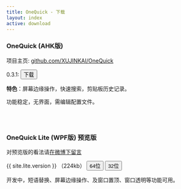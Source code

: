 ```yaml
---
title: OneQuick - 下载
layout: index
active: download
---
```

### OneQuick (AHK版)

项目主页: <a href="https://github.com/XUJINKAI/OneQuick" target="_blank">github.com/XUJINKAI/OneQuick</a>  

0.3.1: <a href="https://github.com/XUJINKAI/OneQuick/releases/download/v0.3.1/OneQuick.v0.3.1.zip"><button type="button" class="btn btn-primary">下载</button></a><!-- <a href="https://coding.net/api/share/download/c6518e2e-4acb-4ca9-9df0-89efc19d0aa5"><button type="button" class="btn btn-default">镜像</button></a> -->

**特色**：屏幕边缘操作，快速搜索，剪贴板历史记录。

功能稳定，无界面，需编辑配置文件。

<br>
<br>

### OneQuick Lite (WPF版) 预览版

<!-- <p>反馈：<a href="https://github.com/OneQuick/OneQuick.net/issues" target="_blank">github.com/OneQuick/OneQuick.net/issues</a></p> -->

<p>对预览版的看法请<a href="http://weibo.com/onequick" target="_blank">在微博下留言</a></p>

<p>
{{ site.lite.version }} （224kb）
<a href="{{ site.lite.x64url }}"><button type="button" class="btn btn-primary">64位</button></a>
<a href="{{ site.lite.x86url }}"><button type="button" class="btn btn-primary">32位</button></a>
</p>

开发中，短语替换、屏幕边缘操作、及窗口置顶、窗口透明等功能可用。

